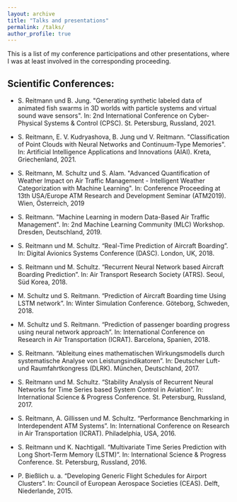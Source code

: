 ```yaml
---
layout: archive
title: "Talks and presentations"
permalink: /talks/
author_profile: true
---
```


This is a list of my conference participations and other presentations, where I was at least involved in the corresponding proceeding.

## Scientific Conferences:

* S. Reitmann und B. Jung. "Generating synthetic labeled data of animated fish swarms in 3D worlds with particle systems and virtual sound wave sensors". In: 2nd International Conference on Cyber-Physical Systems & Control (CPSC). St. Petersburg, Russland, 2021.

* S. Reitmann, E. V. Kudryashova, B. Jung und V. Reitmann. "Classification of Point Clouds with Neural Networks and
Continuum-Type Memories". In: Artificial Intelligence Applications and Innovations (AIAI). Kreta, Griechenland, 2021.

* S. Reitmann, M. Schultz und S. Alam. "Advanced Quantification of Weather Impact on Air Traffic Management - Intelligent Weather Categorization with Machine Learning". In: Conference Proceeding at 13th USA/Europe ATM Research and Development Seminar (ATM2019). Wien, Österreich, 2019

* S. Reitmann. "Machine Learning in modern Data-Based Air Traffic Management". In: 2nd Machine Learning Community (MLC) Workshop. Dresden, Deutschland, 2019.

* S. Reitmann und M. Schultz. “Real-Time Prediction of Aircraft Boarding”. In: Digital Avionics Systems Conference (DASC). London, UK, 2018.

* S. Reitmann und M. Schultz. “Recurrent Neural Network based Aircraft Boarding Prediction”. In: Air Transport Research Society (ATRS). Seoul, Süd Korea, 2018.

* M. Schultz und S. Reitmann. “Prediction of Aircraft Boarding time Using LSTM network”. In: Winter Simulation Conference. Göteborg, Schweden, 2018.

* M. Schultz und S. Reitmann. “Prediction of passenger boarding progress using neural network approach”. In: International Conference on Research in Air Transportation (ICRAT). Barcelona, Spanien, 2018.

* S. Reitmann. “Ableitung eines mathematischen Wirkungsmodells durch systematische Analyse von Leistungsindikatoren”. In: Deutscher Luft- und Raumfahrtkongress (DLRK). München, Deutschland, 2017.

* S. Reitmann und M. Schultz. “Stability Analysis of Recurrent Neural Networks for Time Series based System Control in Aviation”. In: International Science & Progress Conference. St. Petersburg, Russland, 2017.

* S. Reitmann, A. Gillissen und M. Schultz. “Performance Benchmarking in Interdependent ATM Systems”. In: International Conference on Research in Air Transportation (ICRAT). Philadelphia, USA, 2016.

* S. Reitmann und K. Nachtigall. “Multivariate Time Series Prediction with Long Short-Term Memory (LSTM)”. In: International Science & Progress Conference. St. Petersburg, Russland, 2016.

* P. Bießlich u. a. “Developing Generic Flight Schedules for Airport Clusters”. In: Council of European Aerospace Societies (CEAS). Delft, Niederlande, 2015.


<!--

======

{% if site.talkmap_link == true %}

<p style="text-decoration:underline;"><a href="/talkmap.html">See a map of all the places I've given a talk!</a></p>

{% endif %}



{% for post in site.talks reversed %}
  {% include archive-single-talk.html %}
{% endfor %}


  <ul>{% for post in site.talks %}
    {% include archive-single-talk-cv.html %}
  {% endfor %}</ul>
  
  -->